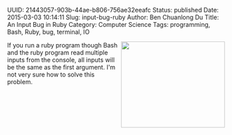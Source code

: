 UUID: 21443057-903b-44ae-b806-756ae32eeafc
Status: published
Date: 2015-03-03 10:14:11
Slug: input-bug-ruby
Author: Ben Chuanlong Du
Title: An Input Bug in Ruby
Category: Computer Science
Tags: programming, Bash, Ruby, bug, terminal, IO

<img src="http://dclong.github.io/media/computer/bug.jpg" height="200" width="240" align="right"/>

If you run a ruby program though Bash 
and the ruby program read multiple inputs from the console, 
all inputs will be the same as the first argument. 
I'm not very sure how to solve this problem.

